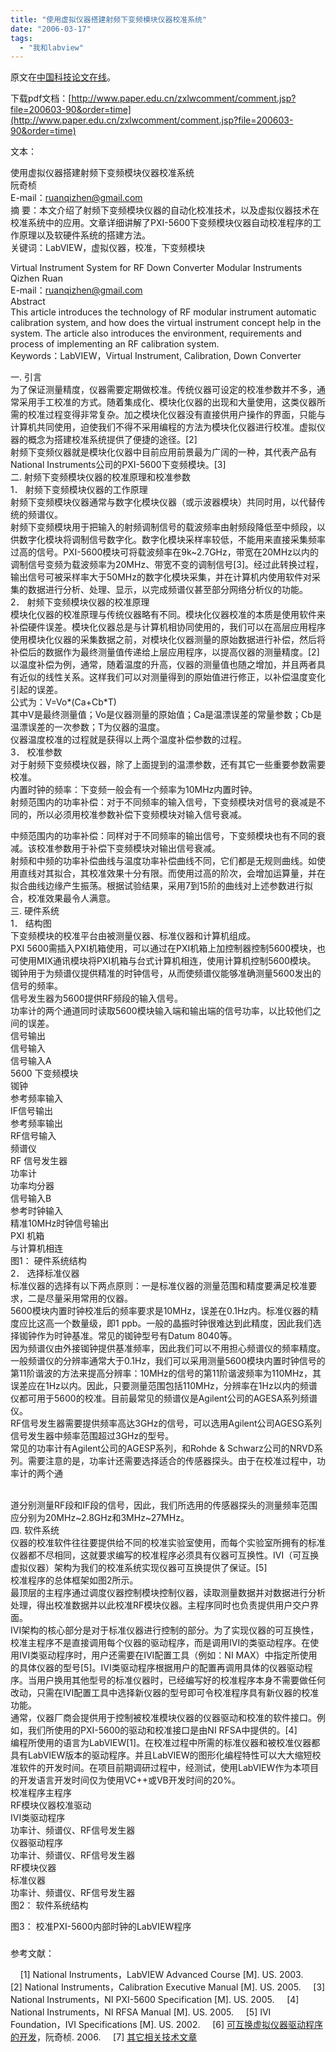 ```yaml
---
title: "使用虚拟仪器搭建射频下变频模块仪器校准系统"
date: "2006-03-17"
tags: 
  - "我和labview"
---
```


原文在[中国科技论文在线](http://www.paper.edu.cn/)。

下载pdf文档：[http://www.paper.edu.cn/zxlwcomment/comment.jsp?file=200603-90&order=time](http://www.paper.edu.cn/zxlwcomment/comment.jsp?file=200603-90&order=time)

文本：

使用虚拟仪器搭建射频下变频模块仪器校准系统  
阮奇桢  
E-mail：[ruanqizhen@gmail.com](mailto:ruanqizhen@gmail.com)  
摘 要：本文介绍了射频下变频模块仪器的自动化校准技术，以及虚拟仪器技术在校准系统中的应用。文章详细讲解了PXI-5600下变频模块仪器自动校准程序的工作原理以及软硬件系统的搭建方法。  
关键词：LabVIEW，虚拟仪器，校准，下变频模块

Virtual Instrument System for RF Down Converter Modular Instruments  
Qizhen Ruan  
E-mail：[ruanqizhen@gmail.com](mailto:ruanqizhen@gmail.com)  
Abstract  
This article introduces the technology of RF modular instrument automatic calibration system, and how does the virtual instrument concept help in the system. The article also introduces the environment, requirements and process of implementing an RF calibration system.  
Keywords：LabVIEW，Virtual Instrument, Calibration, Down Converter

  
一. 引言  
为了保证测量精度，仪器需要定期做校准。传统仪器可设定的校准参数并不多，通常采用手工校准的方式。随着集成化、模块化仪器的出现和大量使用，这类仪器所需的校准过程变得非常复杂。加之模块化仪器没有直接供用户操作的界面，只能与计算机共同使用，迫使我们不得不采用编程的方法为模块化仪器进行校准。虚拟仪器的概念为搭建校准系统提供了便捷的途径。\[2\]  
射频下变频仪器就是模块化仪器中目前应用前景最为广阔的一种，其代表产品有National Instruments公司的PXI-5600下变频模块。\[3\]  
二. 射频下变频模块仪器的校准原理和校准参数  
1． 射频下变频模块仪器的工作原理  
射频下变频模块仪器通常与数字化模块仪器（或示波器模块）共同时用，以代替传统的频谱仪。  
射频下变频模块用于把输入的射频调制信号的载波频率由射频段降低至中频段，以供数字化模块将调制信号数字化。数字化模块采样率较低，不能用来直接采集频率过高的信号。PXI-5600模块可将载波频率在9k~2.7GHz，带宽在20MHz以内的调制信号变频为载波频率为20MHz、带宽不变的调制信号\[3\]。经过此转换过程，输出信号可被采样率大于50MHz的数字化模块采集，并在计算机内使用软件对采集的数据进行分析、处理、显示，以完成频谱仪甚至部分网络分析仪的功能。  
2． 射频下变频模块仪器的校准原理  
模块化仪器的校准原理与传统仪器略有不同。模块化仪器校准的本质是使用软件来补偿硬件误差。模块化仪器总是与计算机相协同使用的，我们可以在高层应用程序使用模块化仪器的采集数据之前，对模块化仪器测量的原始数据进行补偿，然后将补偿后的数据作为最终测量值传递给上层应用程序，以提高仪器的测量精度。\[2\]  
以温度补偿为例，通常，随着温度的升高，仪器的测量值也随之增加，并且两者具有近似的线性关系。这样我们可以对测量得到的原始值进行修正，以补偿温度变化引起的误差。  
公式为：V=Vo\*(Ca+Cb\*T)  
其中V是最终测量值；Vo是仪器测量的原始值；Ca是温漂误差的常量参数；Cb是温漂误差的一次参数；T为仪器的温度。  
仪器温度校准的过程就是获得以上两个温度补偿参数的过程。  
3． 校准参数  
对于射频下变频模块仪器，除了上面提到的温漂参数，还有其它一些重要参数需要校准。  
内置时钟的频率：下变频一般会有一个频率为10MHz内置时钟。  
射频范围内的功率补偿：对于不同频率的输入信号，下变频模块对信号的衰减是不同的，所以必须用校准参数补偿下变频模块对输入信号衰减。

中频范围内的功率补偿：同样对于不同频率的输出信号，下变频模块也有不同的衰减。该校准参数用于补偿下变频模块对输出信号衰减。  
射频和中频的功率补偿曲线与温度功率补偿曲线不同，它们都是无规则曲线。如使用直线对其拟合，其校准效果十分有限。而使用过高的阶次，会增加运算量，并在拟合曲线边缘产生振荡。根据试验结果，采用7到15阶的曲线对上述参数进行拟合，校准效果最令人满意。  
三. 硬件系统  
1． 结构图  
下变频模块的校准平台由被测量仪器、标准仪器和计算机组成。  
PXI 5600需插入PXI机箱使用，可以通过在PXI机箱上加控制器控制5600模块，也可使用MIX通讯模块将PXI机箱与台式计算机相连，使用计算机控制5600模块。  
铷钟用于为频谱仪提供精准的时钟信号，从而使频谱仪能够准确测量5600发出的信号的频率。  
信号发生器为5600提供RF频段的输入信号。  
功率计的两个通道同时读取5600模块输入端和输出端的信号功率，以比较他们之间的误差。  
信号输出  
信号输入  
信号输入A  
5600 下变频模块  
铷钟  
参考频率输入  
IF信号输出  
参考频率输出  
RF信号输入  
频谱仪  
RF 信号发生器  
功率计  
功率均分器  
信号输入B  
参考时钟输入  
精准10MHz时钟信号输出  
PXI 机箱  
与计算机相连  
图1： 硬件系统结构  
2． 选择标准仪器  
标准仪器的选择有以下两点原则：一是标准仪器的测量范围和精度要满足校准要求，二是尽量采用常用的仪器。  
5600模块内置时钟校准后的频率要求是10MHz，误差在0.1Hz内。标准仪器的精度应比这高一个数量级，即1 ppb。一般的晶振时钟很难达到此精度，因此我们选择铷钟作为时钟基准。常见的铷钟型号有Datum 8040等。  
因为频谱仪由外接铷钟提供基准频率，因此我们可以不用担心频谱仪的频率精度。一般频谱仪的分辨率通常大于0.1Hz，我们可以采用测量5600模块内置时钟信号的第11阶谐波的方法来提高分辨率：10MHz的信号的第11阶谐波频率为110MHz，其误差应在1Hz以内。因此，只要测量范围包括110MHz，分辨率在1Hz以内的频谱仪都可用于5600的校准。目前最常见的频谱仪是Agilent公司的AGESA系列频谱仪。  
RF信号发生器需要提供频率高达3GHz的信号，可以选用Agilent公司AGESG系列信号发生器中频率范围超过3GHz的型号。  
常见的功率计有Agilent公司的AGESP系列，和Rohde & Schwarz公司的NRVD系列。需要注意的是，功率计还需要选择适合的传感器探头。由于在校准过程中，功率计的两个通  
  

[](http://www.paper.edu.cn/)  
道分别测量RF段和IF段的信号，因此，我们所选用的传感器探头的测量频率范围应分别为20MHz~2.8GHz和3MHz~27MHz。  
四. 软件系统  
仪器的校准软件往往要提供给不同的校准实验室使用，而每个实验室所拥有的标准仪器都不尽相同，这就要求编写的校准程序必须具有仪器可互换性。IVI（可互换虚拟仪器）架构为我们的校准系统实现仪器可互换提供了保证。\[5\]  
校准程序的总体框架如图2所示。  
最顶层的主程序通过调度仪器控制模块控制仪器，读取测量数据并对数据进行分析处理，得出校准数据并以此校准RF模块仪器。主程序同时也负责提供用户交户界面。  
IVI架构的核心部分是对于标准仪器进行控制的部分。为了实现仪器的可互换性，校准主程序不是直接调用每个仪器的驱动程序，而是调用IVI的类驱动程序。在使用IVI类驱动程序时，用户还需要在IVI配置工具（例如：NI MAX）中指定所使用的具体仪器的型号\[5\]。IVI类驱动程序根据用户的配置再调用具体的仪器驱动程序。当用户换用其他型号的标准仪器时，已经编写好的校准程序本身不需要做任何改动，只需在IVI配置工具中选择新仪器的型号即可令校准程序具有新仪器的校准功能。  
通常，仪器厂商会提供用于控制被校准模块仪器的仪器驱动和校准的软件接口。例如，我们所使用的PXI-5600的驱动和校准接口是由NI RFSA中提供的。\[4\]  
编程所使用的语言为LabVIEW\[1\]。在校准过程中所需的标准仪器和被校准仪器都具有LabVIEW版本的驱动程序。并且LabVIEW的图形化编程特性可以大大缩短校准软件的开发时间。在项目前期调研过程中，经测试，使用LabVIEW作为本项目的开发语言开发时间仅为使用VC++或VB开发时间的20%。  
校准程序主程序  
RF模块仪器校准驱动  
IVI类驱动程序  
功率计、频谱仪、RF信号发生器  
仪器驱动程序  
功率计、频谱仪、RF信号发生器  
RF模块仪器  
标准仪器  
功率计、频谱仪、RF信号发生器  
图2： 软件系统结构

[](http://www.paper.edu.cn/)

  
图3： 校准PXI-5600内部时钟的LabVIEW程序

###   
参考文献：

    \[1\] National Instruments，LabVIEW Advanced Course \[M\]. US. 2003. 
    \[2\] National Instruments，Calibration Executive Manual \[M\]. US. 2005. 
    \[3\] National Instruments，NI PXI-5600 Specification \[M\]. US. 2005. 
    \[4\] National Instruments，NI RFSA Manual \[M\]. US. 2005. 
    \[5\] IVI Foundation，IVI Specifications \[M\]. US. 2002. 
    \[6\] [可互换虚拟仪器驱动程序的开发](http://ruanqizhen.spaces.msn.com/blog/cns!5852D4F797C53FB6!1060.entry)，阮奇桢. 2006. 
    \[7\] [其它相关技术文章](http://spaces.msn.com/ruanqizhen/blog/cns!5852D4F797C53FB6!1073.entry)  

